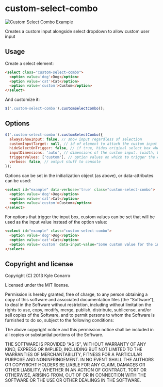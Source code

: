 custom-select-combo
===========================

![Custom Select Combo Example](https://www.evernote.com/shard/s39/sh/530817b9-3aa0-429b-935b-56c2a61e3311/3d42797ec05ec504b14866048b26078d/deep/0/Screenshot%206/24/13%204:26%20PM.jpg)

Creates a custom input alongside select dropdown to allow custom user input

## Usage

Create a select element:

```html
<select class="custom-select-combo">
  <option value='dog'>Dog</option>
  <option value='cat'>Cat</option>
  <option value='custom'>Custom</option>
</select>
```

And customize it:

```javascript
$('.custom-select-combo').customSelectCombo();
```

## Options

```javascript
$('.custom-select-combo').customSelectCombo({
  alwaysShowInput: false, // show input regardless of selection
  customInputTarget: null, // id of element to attach the custom input to
  hideSelectOnTrigger: false, // if true, hides original select box when trigger options are selected
  inputDimensions: 'auto', // dimensions of the custom input. [width, height] or 'auto'
  triggerValues: ['custom'], // option values on which to trigger the custom input
  verbose: false, // output stuff to console
});
```

Options can be set in the initialization object (as above), or data-attributes can be used:
```html
<select id="example" data-verbose='true' class="custom-select-combo">
  <option value='dog'>Dog</option>
  <option value='cat'>Cat</option>
  <option value='custom'>Custom</option>
</select>
```

For options that trigger the input box, custom values can be set that will be used as the input value instead of the option value:
```html
<select id="example" class="custom-select-combo">
  <option value='dog'>Dog</option>
  <option value='cat'>Cat</option>
  <option value='custom' data-input-value="Some custom value for the input">Custom</option>
</select>
```

## Copyright and license

Copyright (C) 2013 Kyle Conarro

Licensed under the MIT license.

Permission is hereby granted, free of charge, to any person obtaining a copy of this software and associated documentation files (the "Software"), to deal in the Software without restriction, including without limitation the rights to use, copy, modify, merge, publish, distribute, sublicense, and/or sell copies of the Software, and to permit persons to whom the Software is furnished to do so, subject to the following conditions:

The above copyright notice and this permission notice shall be included in all copies or substantial portions of the Software.

THE SOFTWARE IS PROVIDED "AS IS", WITHOUT WARRANTY OF ANY KIND, EXPRESS OR IMPLIED, INCLUDING BUT NOT LIMITED TO THE WARRANTIES OF MERCHANTABILITY, FITNESS FOR A PARTICULAR PURPOSE AND NONINFRINGEMENT. IN NO EVENT SHALL THE AUTHORS OR COPYRIGHT HOLDERS BE LIABLE FOR ANY CLAIM, DAMAGES OR OTHER LIABILITY, WHETHER IN AN ACTION OF CONTRACT, TORT OR OTHERWISE, ARISING FROM, OUT OF OR IN CONNECTION WITH THE SOFTWARE OR THE USE OR OTHER DEALINGS IN THE SOFTWARE.
